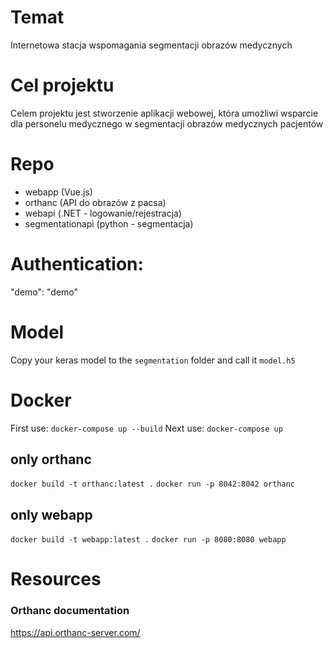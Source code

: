 # Temat 

Internetowa stacja wspomagania segmentacji obrazów medycznych

# Cel projektu

Celem projektu jest stworzenie aplikacji webowej, która umożliwi wsparcie dla personelu medycznego w segmentacji obrazów medycznych pacjentów

# Repo

- webapp (Vue.js)
- orthanc (API do obrazów z pacsa)
- webapi (.NET - logowanie/rejestracja)
- segmentationapi (python - segmentacja)

# Authentication:
"demo": "demo"

# Model 

Copy your keras model to the `segmentation` folder and call it `model.h5`

# Docker
First use:
`docker-compose up --build`
Next use:
`docker-compose up`

## only orthanc 
`docker build -t orthanc:latest .`
`docker run -p 8042:8042 orthanc`

## only webapp
`docker build -t webapp:latest .`
`docker run -p 8080:8080 webapp`

# Resources
### Orthanc documentation
https://api.orthanc-server.com/
